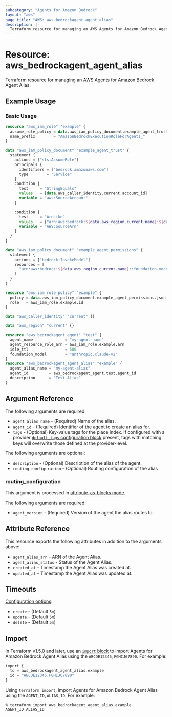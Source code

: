```yaml
---
subcategory: "Agents for Amazon Bedrock"
layout: "aws"
page_title: "AWS: aws_bedrockagent_agent_alias"
description: |-
  Terraform resource for managing an AWS Agents for Amazon Bedrock Agent Alias.
---
```

# Resource: aws_bedrockagent_agent_alias

Terraform resource for managing an AWS Agents for Amazon Bedrock Agent Alias.

## Example Usage

### Basic Usage

```terraform
resource "aws_iam_role" "example" {
  assume_role_policy = data.aws_iam_policy_document.example_agent_trust.json
  name_prefix        = "AmazonBedrockExecutionRoleForAgents_"
}

data "aws_iam_policy_document" "example_agent_trust" {
  statement {
    actions = ["sts:AssumeRole"]
    principals {
      identifiers = ["bedrock.amazonaws.com"]
      type        = "Service"
    }
    condition {
      test     = "StringEquals"
      values   = [data.aws_caller_identity.current.account_id]
      variable = "aws:SourceAccount"
    }

    condition {
      test     = "ArnLike"
      values   = ["arn:aws:bedrock:${data.aws_region.current.name}:${data.aws_caller_identity.current.account_id}:agent/*"]
      variable = "AWS:SourceArn"
    }
  }
}

data "aws_iam_policy_document" "example_agent_permissions" {
  statement {
    actions = ["bedrock:InvokeModel"]
    resources = [
      "arn:aws:bedrock:${data.aws_region.current.name}::foundation-model/anthropic.claude-v2",
    ]
  }
}

resource "aws_iam_role_policy" "example" {
  policy = data.aws_iam_policy_document.example_agent_permissions.json
  role   = aws_iam_role.example.id
}

data "aws_caller_identity" "current" {}

data "aws_region" "current" {}

resource "aws_bedrockagent_agent" "test" {
  agent_name              = "my-agent-name"
  agent_resource_role_arn = aws_iam_role.example.arn
  idle_ttl                = 500
  foundation_model        = "anthropic.claude-v2"
}
resource "aws_bedrockagent_agent_alias" "example" {
  agent_alias_name = "my-agent-alias"
  agent_id         = aws_bedrockagent_agent.test.agent_id
  description      = "Test ALias"
}
```

## Argument Reference

The following arguments are required:

* `agent_alias_name` - (Required) Name of the alias.
* `agent_id` - (Required) Identifier of the agent to create an alias for.
* `tags` - (Optional) Key-value tags for the place index. If configured with a provider [`default_tags` configuration block](https://registry.terraform.io/providers/hashicorp/aws/latest/docs#default_tags-configuration-block) present, tags with matching keys will overwrite those defined at the provider-level.

The following arguments are optional:

* `description` - (Optional) Description of the alias of the agent.
* `routing_configuration` - (Optional) Routing configuration of the alias

### routing_configuration

This argument is processed in [attribute-as-blocks mode](https://www.terraform.io/docs/configuration/attr-as-blocks.html).

The following arguments are required:

* `agent_version` - (Required) Version of the agent the alias routes to.

## Attribute Reference

This resource exports the following attributes in addition to the arguments above:

* `agent_alias_arn` - ARN of the Agent Alias.
* `agent_alias_status` - Status of the Agent Alias.
* `created_at` - Timestamp the Agent Alias was created at.
* `updated_at` - Timestamp the Agent Alias was updated at.

## Timeouts

[Configuration options](https://developer.hashicorp.com/terraform/language/resources/syntax#operation-timeouts):

* `create` - (Default `5m`)
* `update` - (Default `5m`)
* `delete` - (Default `5m`)

## Import

In Terraform v1.5.0 and later, use an [`import` block](https://developer.hashicorp.com/terraform/language/import) to import Agents for Amazon Bedrock Agent Alias using the `ABCDE12345,FGHIJ67890`. For example:

```terraform
import {
  to = aws_bedrockagent_agent_alias.example
  id = "ABCDE12345,FGHIJ67890"
}
```

Using `terraform import`, import Agents for Amazon Bedrock Agent Alias using the `AGENT_ID,ALIAS_ID`. For example:

```console
% terraform import aws_bedrockagent_agent_alias.example AGENT_ID,ALIAS_ID
```
